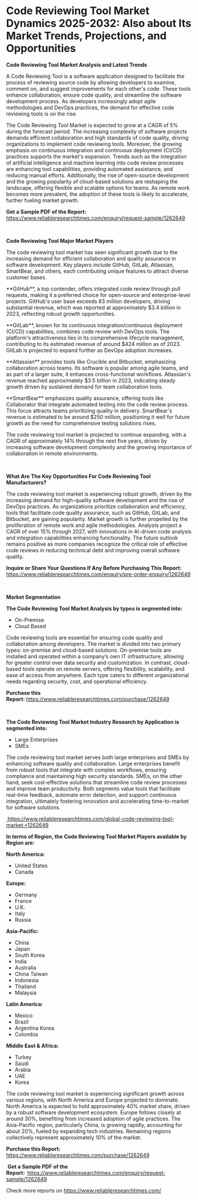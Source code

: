 <p><h1>Code Reviewing Tool Market Dynamics 2025-2032: Also about Its Market Trends, Projections, and Opportunities</h1></p><p><strong>Code Reviewing Tool Market Analysis and Latest Trends</strong></p>
<p><p>A Code Reviewing Tool is a software application designed to facilitate the process of reviewing source code by allowing developers to examine, comment on, and suggest improvements for each other's code. These tools enhance collaboration, ensure code quality, and streamline the software development process. As developers increasingly adopt agile methodologies and DevOps practices, the demand for effective code reviewing tools is on the rise.</p><p>The Code Reviewing Tool Market is expected to grow at a CAGR of 5% during the forecast period. The increasing complexity of software projects demands efficient collaboration and high standards of code quality, driving organizations to implement code reviewing tools. Moreover, the growing emphasis on continuous integration and continuous deployment (CI/CD) practices supports the market's expansion. Trends such as the integration of artificial intelligence and machine learning into code review processes are enhancing tool capabilities, providing automated assistance, and reducing manual efforts. Additionally, the rise of open-source development and the growing popularity of cloud-based solutions are reshaping the landscape, offering flexible and scalable options for teams. As remote work becomes more prevalent, the adoption of these tools is likely to accelerate, further fueling market growth.</p></p>
<p><strong>Get a Sample PDF of the Report:&nbsp;</strong> <a href="https://www.reliableresearchtimes.com/enquiry/request-sample/1262649?utm_campaign=3101&utm_medium=2&utm_source=Github&utm_content=ia&utm_term=09032025&utm_id=code-reviewing-tool">https://www.reliableresearchtimes.com/enquiry/request-sample/1262649</a></p>
<p>&nbsp;</p>
<p><strong>Code Reviewing Tool Major Market Players</strong></p>
<p><p>The code reviewing tool market has seen significant growth due to the increasing demand for efficient collaboration and quality assurance in software development. Key players include GitHub, GitLab, Atlassian, SmartBear, and others, each contributing unique features to attract diverse customer bases.</p><p>**GitHub**, a top contender, offers integrated code review through pull requests, making it a preferred choice for open-source and enterprise-level projects. GitHub's user base exceeds 83 million developers, driving substantial revenue, which was reported at approximately $3.4 billion in 2023, reflecting robust growth opportunities.</p><p>**GitLab**, known for its continuous integration/continuous deployment (CI/CD) capabilities, combines code review with DevOps tools. The platform's attractiveness lies in its comprehensive lifecycle management, contributing to its estimated revenue of around $424 million as of 2023. GitLab is projected to expand further as DevOps adoption increases.</p><p>**Atlassian** provides tools like Crucible and Bitbucket, emphasizing collaboration across teams. Its software is popular among agile teams, and as part of a larger suite, it enhances cross-functional workflows. Atlassian's revenue reached approximately $3.5 billion in 2023, indicating steady growth driven by sustained demand for team collaboration tools.</p><p>**SmartBear** emphasizes quality assurance, offering tools like Collaborator that integrate automated testing into the code review process. This focus attracts teams prioritizing quality in delivery. SmartBear's revenue is estimated to be around $250 million, positioning it well for future growth as the need for comprehensive testing solutions rises.</p><p>The code reviewing tool market is projected to continue expanding, with a CAGR of approximately 14% through the next five years, driven by increasing software development complexity and the growing importance of collaboration in remote environments.</p></p>
<p>&nbsp;</p>
<p><strong>What Are The Key Opportunities For Code Reviewing Tool Manufacturers?</strong></p>
<p><p>The code reviewing tool market is experiencing robust growth, driven by the increasing demand for high-quality software development and the rise of DevOps practices. As organizations prioritize collaboration and efficiency, tools that facilitate code quality assurance, such as GitHub, GitLab, and Bitbucket, are gaining popularity. Market growth is further propelled by the proliferation of remote work and agile methodologies. Analysts project a CAGR of over 15% through 2027, with innovations in AI-driven code analysis and integration capabilities enhancing functionality. The future outlook remains positive as more companies recognize the critical role of effective code reviews in reducing technical debt and improving overall software quality.</p></p>
<p><strong>Inquire or Share Your Questions If Any Before Purchasing This Report:</strong> <a href="https://www.reliableresearchtimes.com/enquiry/pre-order-enquiry/1262649?utm_campaign=3101&utm_medium=2&utm_source=Github&utm_content=ia&utm_term=09032025&utm_id=code-reviewing-tool">https://www.reliableresearchtimes.com/enquiry/pre-order-enquiry/1262649</a></p>
<p>&nbsp;</p>
<p><strong>Market Segmentation</strong></p>
<p><strong>The Code Reviewing Tool Market Analysis by types is segmented into:</strong></p>
<p><ul><li>On-Premise</li><li>Cloud Based</li></ul></p>
<p><p>Code reviewing tools are essential for ensuring code quality and collaboration among developers. The market is divided into two primary types: on-premise and cloud-based solutions. On-premise tools are installed and operated within a company’s own IT infrastructure, allowing for greater control over data security and customization. In contrast, cloud-based tools operate on remote servers, offering flexibility, scalability, and ease of access from anywhere. Each type caters to different organizational needs regarding security, cost, and operational efficiency.</p></p>
<p><strong>Purchase this Report:&nbsp;</strong><a href="https://www.reliableresearchtimes.com/purchase/1262649?utm_campaign=3101&utm_medium=2&utm_source=Github&utm_content=ia&utm_term=09032025&utm_id=code-reviewing-tool">https://www.reliableresearchtimes.com/purchase/1262649</a></p>
<p>&nbsp;</p>
<p><strong>The Code Reviewing Tool Market Industry Research by Application is segmented into:</strong></p>
<p><ul><li>Large Enterprises</li><li>SMEs</li></ul></p>
<p><p>The code reviewing tool market serves both large enterprises and SMEs by enhancing software quality and collaboration. Large enterprises benefit from robust tools that integrate with complex workflows, ensuring compliance and maintaining high security standards. SMEs, on the other hand, seek cost-effective solutions that streamline code review processes and improve team productivity. Both segments value tools that facilitate real-time feedback, automate error detection, and support continuous integration, ultimately fostering innovation and accelerating time-to-market for software solutions.</p></p>
<p><a href="https://www.reliableresearchtimes.com/global-code-reviewing-tool-market-r1262649?utm_campaign=3101&utm_medium=2&utm_source=Github&utm_content=ia&utm_term=09032025&utm_id=code-reviewing-tool">&nbsp;https://www.reliableresearchtimes.com/global-code-reviewing-tool-market-r1262649</a></p>
<p><strong>In terms of Region, the Code Reviewing Tool Market Players available by Region are:</strong></p>
<p>
    <p> <strong> North America: </strong>
        <ul>
            <li>United States</li>
            <li>Canada</li>
        </ul>
        </p> 
    <p> <strong> Europe: </strong>
        <ul>
            <li>Germany</li>
            <li>France</li>
            <li>U.K.</li>
            <li>Italy</li>
            <li>Russia</li>
        </ul>
        </p> 
    <p> <strong> Asia-Pacific: </strong>
        <ul>
            <li>China</li>
            <li>Japan</li>
            <li>South Korea</li>
            <li>India</li>
            <li>Australia</li>
            <li>China Taiwan</li>
            <li>Indonesia</li>
            <li>Thailand</li>
            <li>Malaysia</li>
        </ul>
        </p> 
    <p> <strong> Latin America: </strong>
        <ul>
            <li>Mexico</li>
            <li>Brazil</li>
            <li>Argentina Korea</li>
            <li>Colombia</li>
        </ul>
        </p> 
    <p> <strong> Middle East & Africa: </strong>
        <ul>
            <li>Turkey</li>
            <li>Saudi</li>
            <li>Arabia</li>
            <li>UAE</li>
            <li>Korea</li>
        </ul>
    </p>
    </p>
<p><p>The code reviewing tool market is experiencing significant growth across various regions, with North America and Europe projected to dominate. North America is expected to hold approximately 40% market share, driven by a robust software development ecosystem. Europe follows closely at around 30%, benefiting from increased adoption of agile practices. The Asia-Pacific region, particularly China, is growing rapidly, accounting for about 20%, fueled by expanding tech industries. Remaining regions collectively represent approximately 10% of the market.</p></p>
<p><strong>Purchase this Report: </strong><a href="https://www.reliableresearchtimes.com/purchase/1262649?utm_campaign=3101&utm_medium=2&utm_source=Github&utm_content=ia&utm_term=09032025&utm_id=code-reviewing-tool">https://www.reliableresearchtimes.com/purchase/1262649</a></p>
<p>&nbsp;<strong>Get a Sample PDF of the Report:&nbsp;&nbsp;</strong><a href="https://www.reliableresearchtimes.com/enquiry/request-sample/1262649?utm_campaign=3101&utm_medium=2&utm_source=Github&utm_content=ia&utm_term=09032025&utm_id=code-reviewing-tool">https://www.reliableresearchtimes.com/enquiry/request-sample/1262649</a></p>
<p><strong></strong></p>
<p>Check more reports on <a href="https://www.reliableresearchtimes.com/?utm_campaign=3101&utm_medium=2&utm_source=Github&utm_content=ia&utm_term=09032025&utm_id=code-reviewing-tool">https://www.reliableresearchtimes.com/</a></p>